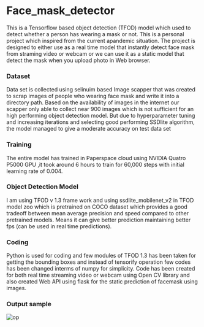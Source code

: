 # Face_mask_detector

This is a Tensorflow based object detection (TFOD) model which used to detect whether a person has wearing a mask or not. This is a personal project which inspired from the current apandemic situation.
The project is designed to either use as a real time model that instantly detect face mask from straming video or webcam or we can use it as a static model that detect the mask when you upload photo in Web browser.

### Dataset
Data set is collected using selinuim based Image scapper that was created to scrap images of people who wearing face mask and write it into a directory path. Based on the availability of images in the internet our scapper only able to collect near 900 images which is not sufficient for an high performing object detection model. But due to hyperparameter tuning and increasing iterations and selecting good performing SSDlite algorithm, the model managed to give a moderate accuracy on test data set

### Training
The entire model has trained in Paperspace cloud using NVIDIA Quatro P5000 GPU ,it took around 6 hours to train for 60,000 steps with initial learning rate of 0.004.

### Object Detection Model
I am using TFOD v 1.3 frame work and using ssdlite_mobilenet_v2 in TFOD model zoo which is pretrained on COCO dataset which provides a good tradeoff between mean average precision and speed compared to other pretrained models. Means it can give better prediction maintaining better fps (can be used in real time predictions).

### Coding
Python is used for coding and few modules of TFOD 1.3 has been taken for getting the bounding boxes and instead of tensorify operation few codes has been changed interms of numpy for simplicity.
Code has been created for both real time streaming video or webcam using Open CV library and also created Web API using flask for the static prediction of facemask using images.

### Output sample

![op](https://user-images.githubusercontent.com/53367536/114513851-4397a980-9c58-11eb-80d5-ab7e300c13b3.JPG)
